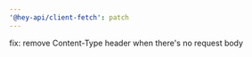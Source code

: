 ```yaml
---
'@hey-api/client-fetch': patch
---
```


fix: remove Content-Type header when there's no request body
